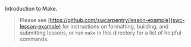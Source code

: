 Introduction to Make.

> Please see [https://github.com/swcarpentry/lesson-example](swc-lesson-example)
> for instructions on formatting, building, and submitting lessons,
> or run `make` in this directory for a list of helpful commands.
